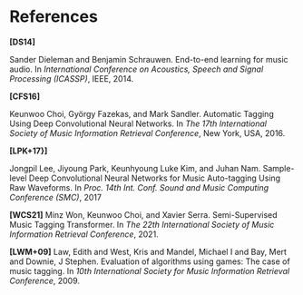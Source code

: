 # References



**[DS14]**

Sander Dieleman and Benjamin Schrauwen.
End-to-end learning for music audio. In *International Conference on Acoustics, Speech and Signal Processing (ICASSP)*, IEEE, 2014.

**[CFS16]**

Keunwoo Choi, György Fazekas, and Mark Sandler.
Automatic Tagging Using Deep Convolutional Neural Networks. 
In *The 17th International Society of Music Information Retrieval Conference*, New York, USA, 2016.

**[LPK+17}]**

Jongpil Lee, Jiyoung Park, Keunhyoung Luke Kim, and Juhan Nam.
Sample-level Deep Convolutional Neural Networks for Music Auto-tagging Using Raw Waveforms. In *Proc. 14th Int. Conf. Sound and Music Computing Conference (SMC)*, 2017

**[WCS21]**
Minz Won, Keunwoo Choi, and Xavier Serra.
Semi-Supervised Music Tagging Transformer.
In *The 22th International Society of Music Information Retrieval Conference*, 2021.


**[LWM+09]**
Law, Edith and West, Kris and Mandel, Michael I and Bay, Mert and Downie, J Stephen.
Evaluation of algorithms using games: The case of music tagging.
In *10th International Society for Music Information Retrieval Conference*, 2009.

